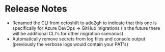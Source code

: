 # Release Notes

- Renamed the CLI from octoshift to ado2gh to indicate that this one is specifically for Azure DevOps -> GitHub migrations (in the future there will be additional CLI's for other migration scenarios)
- Automatically remove secrets from log files and console output (previously the verbose logs would contain your PAT's)